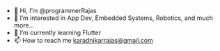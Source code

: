 - 👋 Hi, I’m @programmerRajas
- 👀 I’m interested in App Dev, Embedded Systems, Robotics, and much more...
- 🌱 I’m currently learning Flutter
- 📫 How to reach me karadnikarrajas@gmail.com

<!---
programmerRajas/programmerRajas is a ✨ special ✨ repository because its `README.md` (this file) appears on your GitHub profile.
You can click the Preview link to take a look at your changes.
--->
